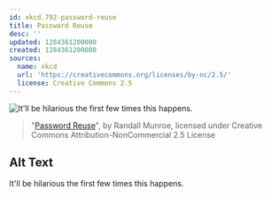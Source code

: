 ```yaml
---
id: xkcd.792-password-reuse
title: Password Reuse
desc: ''
updated: 1284361200000
created: 1284361200000
sources:
  name: xkcd
  url: 'https://creativecommons.org/licenses/by-nc/2.5/'
  license: Creative Commons 2.5
---
```

![It'll be hilarious the first few times this happens.](https://imgs.xkcd.com/comics/password_reuse.png)
> "[Password Reuse](https://xkcd.com/792/)", by Randall Munroe, licensed under Creative Commons Attribution-NonCommercial 2.5 License

## Alt Text
It'll be hilarious the first few times this happens.
